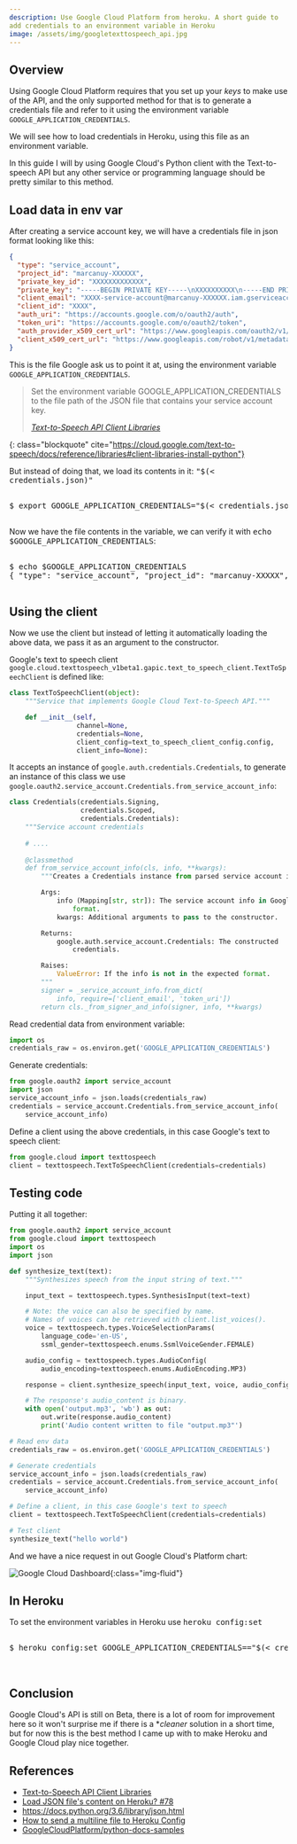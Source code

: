 ```yaml
---
description: Use Google Cloud Platform from heroku. A short guide to
add credentials to an environment variable in Heroku
image: /assets/img/googletexttospeech_api.jpg
---
```


## Overview

Using Google Cloud Platform requires that you set up your *keys* to
make use of the API, and the only supported method for that is to
generate a credentials file and refer to it using the environment
variable `GOOGLE_APPLICATION_CREDENTIALS`.

We will see how to load credentials in Heroku, using this file as an
environment variable.

In this guide I will by using Google Cloud's Python client with the
Text-to-speech API but any other service or programming language
should be pretty similar to this method.

## Load data in env var

After creating a service account key, we will have a credentials file
in json format looking like this:

~~~ json
{
  "type": "service_account",
  "project_id": "marcanuy-XXXXXX",
  "private_key_id": "XXXXXXXXXXXXX",
  "private_key": "-----BEGIN PRIVATE KEY-----\nXXXXXXXXXX\n-----END PRIVATE KEY-----\n",
  "client_email": "XXXX-service-account@marcanuy-XXXXXX.iam.gserviceaccount.com",
  "client_id": "XXXX",
  "auth_uri": "https://accounts.google.com/o/oauth2/auth",
  "token_uri": "https://accounts.google.com/o/oauth2/token",
  "auth_provider_x509_cert_url": "https://www.googleapis.com/oauth2/v1/certs",
  "client_x509_cert_url": "https://www.googleapis.com/robot/v1/metadata/x509/equilang-service-account%40marcanuy-XXXXX.iam.gserviceaccount.com"
}
~~~

This is the file Google ask us to point it at, using the environment variable
`GOOGLE_APPLICATION_CREDENTIALS`.

> Set the environment variable GOOGLE_APPLICATION_CREDENTIALS to the
> file path of the JSON file that contains your service account key.
> 
> <footer class="blockquote-footer"> <cite><a href="https://cloud.google.com/text-to-speech/docs/reference/libraries#client-libraries-install-python">Text-to-Speech API Client Libraries</a></cite></footer>
{: class="blockquote" cite="https://cloud.google.com/text-to-speech/docs/reference/libraries#client-libraries-install-python"}

But instead of doing that, we load its contents in it: <kbd>"$(< credentials.json)"</kbd>

<pre class="shell">
<samp>
<span class="shell-prompt">$</span> <kbd>export GOOGLE_APPLICATION_CREDENTIALS="$(< credentials.json)"</kbd>
</samp>
</pre>

Now we have the file contents in the variable, we can verify it with <kbd>echo $GOOGLE_APPLICATION_CREDENTIALS</kbd>:

<pre class="shell">
<samp>
<span class="shell-prompt">$</span> <kbd>echo $GOOGLE_APPLICATION_CREDENTIALS</kbd>
{ "type": "service_account", "project_id": "marcanuy-XXXXX", "private_key_id": "XXXXXX", "private_key": "-----BEGIN PRIVATE KEY-----\nXXXXXX\n-----END PRIVATE KEY-----\n", "client_email": "equilang-service-account@marcanuy-XXXX.iam.gserviceaccount.com", "client_id": "XXXXXX", "auth_uri": "https://accounts.google.com/o/oauth2/auth", "token_uri": "https://accounts.google.com/o/oauth2/token", "auth_provider_x509_cert_url": "https://www.googleapis.com/oauth2/v1/certs", "client_x509_cert_url": "https://www.googleapis.com/robot/v1/metadata/x509/equilang-service-account%40marcanuy-XXXXXXX.iam.gserviceaccount.com" }
</samp>
</pre>

## Using the client

Now we use the client but instead of letting it automatically loading
the above data, we pass it as an argument to the constructor.

Google's text to speech client `google.cloud.texttospeech_v1beta1.gapic.text_to_speech_client.TextToSpeechClient` is defined like:

~~~ python
class TextToSpeechClient(object):
    """Service that implements Google Cloud Text-to-Speech API."""

    def __init__(self,
                 channel=None,
                 credentials=None,
                 client_config=text_to_speech_client_config.config,
                 client_info=None):
~~~

It accepts an instance of `google.auth.credentials.Credentials`, to
generate an instance of this class we use `google.oauth2.service_account.Credentials.from_service_account_info`:

~~~ python
class Credentials(credentials.Signing,
                  credentials.Scoped,
                  credentials.Credentials):
    """Service account credentials
	
	# ....
	
    @classmethod
    def from_service_account_info(cls, info, **kwargs):
        """Creates a Credentials instance from parsed service account info.

        Args:
            info (Mapping[str, str]): The service account info in Google
                format.
            kwargs: Additional arguments to pass to the constructor.

        Returns:
            google.auth.service_account.Credentials: The constructed
                credentials.

        Raises:
            ValueError: If the info is not in the expected format.
        """
        signer = _service_account_info.from_dict(
            info, require=['client_email', 'token_uri'])
        return cls._from_signer_and_info(signer, info, **kwargs)
~~~




Read credential data from environment variable:

~~~ python
import os
credentials_raw = os.environ.get('GOOGLE_APPLICATION_CREDENTIALS')
~~~

Generate credentials:

~~~ python
from google.oauth2 import service_account
import json
service_account_info = json.loads(credentials_raw)
credentials = service_account.Credentials.from_service_account_info(
    service_account_info)
~~~

Define a client using the above credentials, in this case Google's
text to speech client:

~~~ python
from google.cloud import texttospeech
client = texttospeech.TextToSpeechClient(credentials=credentials)
~~~

## Testing code

Putting it all together:

~~~ python
from google.oauth2 import service_account
from google.cloud import texttospeech
import os
import json

def synthesize_text(text):
    """Synthesizes speech from the input string of text."""

    input_text = texttospeech.types.SynthesisInput(text=text)

    # Note: the voice can also be specified by name.
    # Names of voices can be retrieved with client.list_voices().
    voice = texttospeech.types.VoiceSelectionParams(
        language_code='en-US',
        ssml_gender=texttospeech.enums.SsmlVoiceGender.FEMALE)

    audio_config = texttospeech.types.AudioConfig(
        audio_encoding=texttospeech.enums.AudioEncoding.MP3)

    response = client.synthesize_speech(input_text, voice, audio_config)

    # The response's audio_content is binary.
    with open('output.mp3', 'wb') as out:
        out.write(response.audio_content)
        print('Audio content written to file "output.mp3"')

# Read env data
credentials_raw = os.environ.get('GOOGLE_APPLICATION_CREDENTIALS')

# Generate credentials
service_account_info = json.loads(credentials_raw)
credentials = service_account.Credentials.from_service_account_info(
    service_account_info)

# Define a client, in this case Google's text to speech
client = texttospeech.TextToSpeechClient(credentials=credentials)

# Test client
synthesize_text("hello world")
~~~

And we have a nice request in out Google Cloud's Platform chart:

![Google Cloud Dashboard](/assets/img/googletexttospeech_api.jpg 'Google Cloud Dashboard'){:class="img-fluid"}


## In Heroku

To set the environment variables in Heroku use <kbd>heroku
config:set</kbd>


<pre class="shell">
<samp>
<span class="shell-prompt">$</span> <kbd>heroku config:set GOOGLE_APPLICATION_CREDENTIALS=="$(< credentials.json)"</kbd>

</samp>
</pre>

## Conclusion

Google Cloud's API is still on Beta, there is a lot of room for improvement here
so it won't surprise me if there is a **cleaner* solution in a short
time, but for now this is the best method I came up with to make
Heroku and Google Cloud play nice together.

## References

- [Text-to-Speech API Client Libraries](https://cloud.google.com/text-to-speech/docs/reference/libraries#client-libraries-install-python)
- [Load JSON file's content on Heroku?
  #78](https://github.com/google/google-auth-library-ruby/issues/78#issuecomment-237380364)
- <https://docs.python.org/3.6/library/json.html>
- [How to send a multiline file to Heroku Config](https://coreyward.svbtle.com/how-to-send-a-multiline-file-to-heroku-config)
- [GoogleCloudPlatform/python-docs-samples](https://github.com/GoogleCloudPlatform/python-docs-samples/blob/master/texttospeech/cloud-client/synthesize_text.py)
